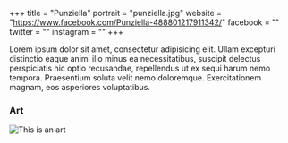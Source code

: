 +++
title = "Punziella"
portrait = "punziella.jpg"
website = "https://www.facebook.com/Punziella-488801217911342/"
facebook = ""
twitter = ""
instagram = ""
+++

Lorem ipsum dolor sit amet, consectetur adipisicing elit. Ullam excepturi distinctio eaque animi illo minus ea necessitatibus, suscipit delectus perspiciatis hic optio recusandae, repellendus ut ex sequi harum nemo tempora. Praesentium soluta velit nemo doloremque. Exercitationem magnam, eos asperiores voluptatibus.

### Art

![This is an art](https://s3.amazonaws.com/fengzhudesign/images/fzd_website_image_03.jpg)